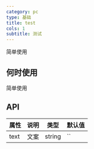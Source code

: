 ```yaml
---
category: pc
type: 基础
title: test
cols: 1
subtitle: 测试
---
```


简单使用

## 何时使用

简单使用

## API


| 属性 | 说明 | 类型 | 默认值 |
| --- | --- | --- | --- |
| text | 文案 | string | `` |



